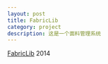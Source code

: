 ```yaml
---
layout: post
title: FabricLib
category: project
description: 这是一个面料管理系统
---
```


[FabricLib][]
2014


[FabricLib]: # 'FabricLib'
